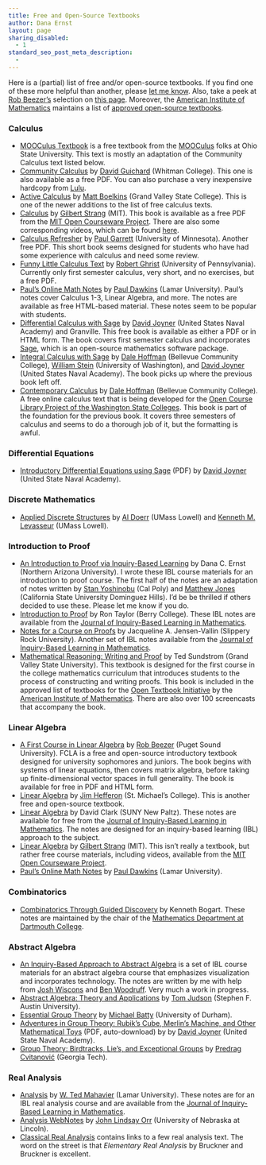 ```yaml
---
title: Free and Open-Source Textbooks
author: Dana Ernst
layout: page
sharing_disabled:
  - 1
standard_seo_post_meta_description:
  - 
---
```

Here is a (partial) list of free and/or open-source textbooks. If you find one of these more helpful than another, please [let me know][1]. Also, take a peek at [Rob Beezer’s][2] selection on [this page][3]. Moreover, the [American Institute of Mathematics][4] maintains a list of [approved open-source textbooks][5].

### Calculus

  * [MOOCulus Textbook][6] is a free textbook from the [MOOCulus][7] folks at Ohio State University. This text is mostly an adaptation of the Community Calculus text listed below.
  * [Community Calculus][8] by [David Guichard][9] (Whitman College). This one is also available as a free PDF. You can also purchase a very inexpensive hardcopy from [Lulu][10].
  * [Active Calculus][11] by [Matt Boelkins][12] (Grand Valley State College). This is one of the newer additions to the list of free calculus texts.
  * [Calculus][13] by [Gilbert Strang][14] (MIT). This book is available as a free PDF from the [MIT Open Courseware Project][15]. There are also some corresponding videos, which can be found [here][16].
  * [Calculus Refresher][17] by [Paul Garrett][18] (University of Minnesota). Another free PDF. This short book seems designed for students who have had some experience with calculus and need some review.
  * [Funny Little Calculus Text][19] by [Robert Ghrist][20] (University of Pennsylvania). Currently only first semester calculus, very short, and no exercises, but a free PDF.
  * [Paul’s Online Math Notes][21] by [Paul Dawkins][22] (Lamar University). Paul&#8217;s notes cover Calculus 1-3, Linear Algebra, and more. The notes are available as free HTML-based material. These notes seem to be popular with students.
  * [Differential Calculus with Sage][23] by [David Joyner][24] (United States Naval Academy) and Granville. This free book is available as either a PDF or in HTML form. The book covers first semester calculus and incorporates [Sage][25], which is an open-source mathematics software package.
  * [Integral Calculus with Sage][26] by [Dale Hoffman][27] (Bellevue Community College), [William Stein][28] (University of Washington), and [David Joyner][24] (United States Naval Academy). The book picks up where the previous book left off.
  * [Contemporary Calculus][29] by [Dale Hoffman][27] (Bellevue Community College). A free online calculus text that is being developed for the [Open Course Library Project of the Washington State Colleges][30]. This book is part of the foundation for the previous book. It covers three semesters of calculus and seems to do a thorough job of it, but the formatting is awful.

### Differential Equations

  * [Introductory Differential Equations using Sage][31] (PDF) by [David Joyner][32] (United State Naval Academy).

### Discrete Mathematics

  * [Applied Discrete Structures][33] by [Al Doerr][34] (UMass Lowell) and [Kenneth M. Levasseur][35] (UMass Lowell).

### Introduction to Proof

  * [An Introduction to Proof via Inquiry-Based Learning][36] by Dana C. Ernst (Northern Arizona University). I wrote these IBL course materials for an introduction to proof course. The first half of the notes are an adaptation of notes written by [Stan Yoshinobu][37] (Cal Poly) and [Matthew Jones][38] (California State University Dominguez Hills). I&#8217;d be be thrilled if others decided to use these. Please let me know if you do.
  * [Introduction to Proof][39] by Ron Taylor (Berry College). These IBL notes are available from the [Journal of Inquiry-Based Learning in Mathematics][40].
  * [Notes for a Course on Proofs][41] by Jacqueline A. Jensen-Vallin (Slippery Rock University). Another set of IBL notes available from the [Journal of Inquiry-Based Learning in Mathematics][40].
  * [Mathematical Reasoning: Writing and Proof][42] by Ted Sundstrom (Grand Valley State University). This textbook is designed for the first course in the college mathematics curriculum that introduces students to the process of constructing and writing proofs. This book is included in the approved list of textbooks for the [Open Textbook Initiative][5] by the [American Institute of Mathematics][43]. There are also over 100 screencasts that accompany the book.

### Linear Algebra

  * [A First Course in Linear Algebra][44] by [Rob Beezer][45] (Puget Sound University). FCLA is a free and open-source introductory textbook designed for university sophomores and juniors. The book begins with systems of linear equations, then covers matrix algebra, before taking up finite-dimensional vector spaces in full generality. The book is available for free in PDF and HTML form.
  * [Linear Algebra][46] by [Jim Hefferon][47] (St. Michael&#8217;s College). This is another free and open-source textbook.
  * [Linear Algebra][48] by David Clark (SUNY New Paltz). These notes are available for free from the [Journal of Inquiry-Based Learning in Mathematics][49]. The notes are designed for an inquiry-based learning (IBL) approach to the subject.
  * [Linear Algebra][50] by [Gilbert Strang][14] (MIT). This isn&#8217;t really a textbook, but rather free course materials, including videos, available from the [MIT Open Courseware Project][15].
  * [Paul’s Online Math Notes][21] by [Paul Dawkins][22] (Lamar University).

### Combinatorics

  * [Combinatorics Through Guided Discovery][51] by Kenneth Bogart. These notes are maintained by the chair of the [Mathematics Department at Dartmouth College][52].

### Abstract Algebra

  * [An Inquiry-Based Approach to Abstract Algebra][53] is a set of IBL course materials for an abstract algebra course that emphasizes visualization and incorporates technology. The notes are written by me with help from [Josh Wiscons][54] and [Ben Woodruff][55]. Very much a work in progress.
  * [Abstract Algebra: Theory and Applications][56] by [Tom Judson][57] (Stephen F. Austin University).
  * [Essential Group Theory][58] by [Michael Batty][59] (University of Durham).
  * [Adventures in Group Theory: Rubik&#8217;s Cube, Merlin&#8217;s Machine, and Other Mathematical Toys][60] (PDF, auto-download) by by [David Joyner][32] (United State Naval Academy).
  * [Group Theory: Birdtracks, Lie’s, and Exceptional Groups][61] by [Predrag Cvitanović][62] (Georgia Tech).

### Real Analysis

  * [Analysis][63] by [W. Ted Mahavier][64] (Lamar University). These notes are for an IBL real analysis course and are available from the [Journal of Inquiry-Based Learning in Mathematics][40].
  * [Analysis WebNotes][65] by [John Lindsay Orr][66] (University of Nebraska at Lincoln).
  * [Classical Real Analysis][67] contains links to a few real analysis text. The word on the street is that *Elementary Real Analysis* by Bruckner and Bruckner is excellent.

 [1]: mailto:dana@danaernst.com
 [2]: http://buzzard.ups.edu
 [3]: http://linear.ups.edu/opentexts.html
 [4]: http://www.aimath.org
 [5]: http://www.aimath.org/textbooks/textbooklist.html
 [6]: https://mooculus.osu.edu/handouts
 [7]: https://mooculus.osu.edu/
 [8]: communitycalculus.org
 [9]: http://skink.whitman.edu/~guichard/
 [10]: http://www.lulu.com/spotlight/whitmancalculus
 [11]: http://faculty.gvsu.edu/boelkinm/Home/Download.html
 [12]: http://faculty.gvsu.edu/boelkinm/Home/MB.html
 [13]: http://ocw.mit.edu/resources/res-18-001-calculus-online-textbook-spring-2005/textbook/
 [14]: http://www-math.mit.edu/~gs/
 [15]: http://ocw.mit.edu/index.htm
 [16]: http://ocw.mit.edu/high-school/courses/highlights-of-calculus/index.htm
 [17]: http://www.math.umn.edu/~garrett/calculus/
 [18]: http://www.math.umn.edu/~garrett/index.shtml
 [19]: http://www.math.upenn.edu/~ghrist/FLCT/index.html
 [20]: http://www.math.upenn.edu/~ghrist/index.html
 [21]: http://tutorial.math.lamar.edu/
 [22]: http://www.math.lamar.edu/faculty/dawkins/dawkins.aspx
 [23]: http://wdjoyner.com/teach/calc1-sage/
 [24]: http://wdjoyner.com/
 [25]: http://sagemath.org
 [26]: http://boxen.math.washington.edu/home/wdj/teaching/calc2-sage/
 [27]: http://scidiv.bellevuecollege.edu/dh/
 [28]: http://modular.math.washington.edu/
 [29]: http://scidiv.bellevuecollege.edu/dh/Calculus_all/Calculus_all.html
 [30]: http://opencourselibrary.org
 [31]: http://sage.math.washington.edu/home/wdj/teaching/DiffyQ/des-book.pdf
 [32]: http://www.usna.edu/Users/math/wdj/
 [33]: http://faculty.uml.edu/klevasseur/ads2/
 [34]: http://faculty.uml.edu/math/faculty/doerr.htm
 [35]: http://faculty.uml.edu/klevasseur/
 [36]: http://dcernst.github.io/IBL-IntroToProof/
 [37]: http://www.stanyoshinobu.com/
 [38]: http://www.csudh.edu/math/mjones/
 [39]: http://www.jiblm.org/downloads/dlitem.aspx?id=56&category=jiblmjournal
 [40]: http://www.jiblm.org
 [41]: http://www.jiblm.org/downloads/dlitem.aspx?id=88&category=jiblmjournal
 [42]: https://sites.google.com/site/mathematicalreasoning3ed/
 [43]: http://www.aimath.org/
 [44]: http://linear.ups.edu/index.html
 [45]: http://buzzard.ups.edu/
 [46]: http://joshua.smcvt.edu/linearalgebra/
 [47]: http://joshua.smcvt.edu/math/hefferon.html
 [48]: http://www.jiblm.org/downloads/dlitem.aspx?id=63&category=jiblmjournal
 [49]: http://www.jiblm.org/index.aspx
 [50]: http://ocw.mit.edu/courses/mathematics/18-06sc-linear-algebra-fall-2011/
 [51]: http://www.math.dartmouth.edu/news-resources/electronic/kpbogart/
 [52]: http://www.math.dartmouth.edu
 [53]: http://dcernst.github.io/IBL-AbstractAlgebra/
 [54]: http://math.colorado.edu/~wiscons/
 [55]: http://emp.byui.edu/woodruffb/
 [56]: http://abstract.ups.edu/index.html
 [57]: http://faculty.sfasu.edu/judsontw/
 [58]: http://bookboon.com/en/textbooks/mathematics/essential-group-theory
 [59]: http://www.mendeley.com/profiles/michael-batty/
 [60]: http://www.google.com/url?sa=t&rct=j&q=&esrc=s&source=web&cd=3&cad=rja&ved=0CEkQFjAC&url=http%3A%2F%2Fciteseerx.ist.psu.edu%2Fviewdoc%2Fdownload%3Fdoi%3D10.1.1.174.5425%26rep%3Drep1%26type%3Dpdf&ei=NsDTUL7gJ6nQ2AWdpYDoBQ&usg=AFQjCNH9auUs2DFjFfc_MVVPa54cd_24Lg&sig2=50zNEnuxvBSbbfMav0PwaA&bvm=bv.1355534169,d.b2I
 [61]: http://www.cns.gatech.edu/GroupTheory/index.html
 [62]: https://www.physics.gatech.edu/user/predrag-cvitanovic
 [63]: http://www.jiblm.org/downloads/dlitem.aspx?id=66&category=jiblmjournal
 [64]: http://www.math.lamar.edu/faculty/mahavier/mahavier.aspx
 [65]: http://www.webskate101.com/webnotes/home.htmld/home.html
 [66]: http://www.math.unl.edu/~jorr1/
 [67]: http://classicalrealanalysis.info/Free-Downloads.php